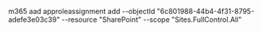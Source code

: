


m365 aad approleassignment add --objectId "6c801988-44b4-4f31-8795-adefe3e03c39" --resource "SharePoint" --scope "Sites.FullControl.All"


 